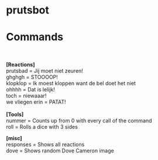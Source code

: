 # prutsbot

<h1>Commands</h1><br>

<b>[Reactions]</b><br>
prutsbad =         Jij moet niet zeuren!<br>
ghghgh =         STOOOOP!<br>
klopklop =         Ik moest kloppen want de bel doet het niet<br>
ohhhh =          Dat is lelijk!<br>
toch =            niewaaar!<br>
we vliegen erin =  PATAT!<br>
<br>
<b>[Tools]</b><br>
nummer =           Counts up from 0 with every call of the command<br>
roll =             Rolls a dice with 3 sides<br>

<b>[misc]</b><br>
responses =        Shows all reactions<br>
dove =             Shows random Dove Cameron image<br>
